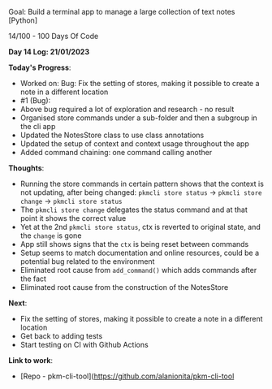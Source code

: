 Goal: Build a terminal app to manage a large collection of text notes [Python]

14/100 - 100 Days Of Code

**Day 14 Log: 21/01/2023**

**Today's Progress**:
- Worked on: Bug: Fix the setting of stores, making it possible to create a note in a different location
- #1 (Bug): 
- Above bug required a lot of exploration and research - no result
- Organised store commands under a sub-folder and then a subgroup in the cli app
- Updated the NotesStore class to use class annotations
- Updated the setup of context and context usage throughout the app
- Added command chaining: one command calling another


**Thoughts**: 
- Running the store commands in certain pattern shows that the context is not updating, after being changed: `pkmcli store status` -> `pkmcli store change` -> `pkmcli store status`
- The `pkmcli store change` delegates the status command and at that point it shows the correct value
- Yet at the 2nd `pkmcli store status`, ctx is reverted to original state, and the `change` is gone
- App still shows signs that the `ctx` is being reset between commands
- Setup seems to match documentation and online resources, could be a potential bug related to the environment
- Eliminated root cause from `add_command()` which adds commands after the fact
- Eliminated root cause from the construction of the NotesStore

**Next**: 
- Fix the setting of stores, making it possible to create a note in a different location
- Get back to adding tests
- Start testing on CI with Github Actions

**Link to work**: 
- [Repo - pkm-cli-tool](https://github.com/alanionita/pkm-cli-tool